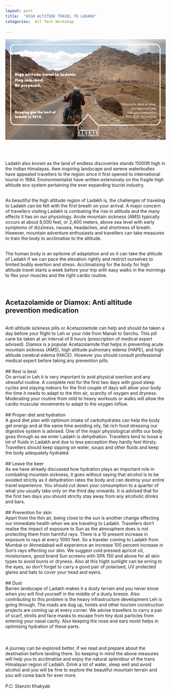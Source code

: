 ```yaml
---
layout: post
title:  "HIGH ALTITUDE TRAVEL TO LADAKH"
categories:  All Test Workshop

---
```


![HighaltitudeTravel](/images/blogs_1.png)

<br/><br/>

Ladakh also known as the land of endless discoveries stands 11000ft high in the Indian Himalayas. Awe inspiring landscape and serene waterbodies have appealed travellers to the region since it first opened to international tourist in 1984. Environmentalist have written extensively on the fragile high altitude eco system pertaining the ever expanding tourist industry.
<br/><br/>

As beautiful the high altitude region of Ladakh is, the challenges of traveling to Ladakh can be felt with the first breath on your arrival. A major concern of travellers visiting Ladakh is combating the rise in altitude and the many effects it has on our physiology. Acute mountain sickness (AMS) typically occurs at about 8,000 feet, or 2,400 meters, above sea level with early symptoms of dizziness, nausea, headaches, and shortness of breath. However, mountain adventure enthusiasts and travellers can take measures to train the body to acclimatise to the altitude.
<br/><br/>

The human body is an epitome of adaptation and so it can take the altitude of Ladakh if we can pace the elevation rightly and restrict ourselves to limited bodily exertion and stress. Acclimatising for the body for high altitude travel starts a week before your trip with easy walks in the mornings to flex your muscles and the right cardio routine.
<br/><br/><br/>
## Acetazolamide or Diamox: Anti altitude prevention medication 
<br/>
Anti altitude sickness pills or Acetazolamide can help and should be taken a day before your flight to Leh or your ride from Manali to Serchu. This pill cane be taken at an interval of 6 hours (prescription of medical expert advised). Diamox is a popular Acetazolamide that helps in preventing acute mountain sickness (AMS), high altitude pulmonary edema (HAPE), and high altitude cerebral edema (HACE). However you should consult professional medical expert before taking any prevention pills.   
<br/><br/>
## Rest is best
<br/>
On arrival in Leh it is very important to avid physical exertion and any stressful routine. A complete rest for the first two days with good sleep cycles and staying indoors for the first couple of days will allow your body the time it needs to adapt to the thin air, scarcity of oxygen and dryness. Moderating your routine from mild to heavy workouts or walks will allow the cardio muscular movements to adapt to the oxygen inflow. 
<br/><br/>
## Proper diet and hydration
<br/>
A good diet plan with optimum intake of carbohydrates can help the body get energy and at the same time avoiding oily, fat rich food stressing our digestive system is advised. One of the major physiological shifts our body goes through as we enter Ladakh is dehydration. Travellers tend to loose a lot of fluids in Ladakh and due to less perception they hardly feel thirsty. Travellers should keep sipping on water, soups and other fluids and keep the body adequately hydrated.  
<br/><br/>
## Leave the beer
<br/>
As we have already discussed how hydration plays an important role in combating mountain sickness, it goes without saying that alcohol is to be avoided strictly as it dehydration rates the body and can destroy your entire travel experience. You should cut down your consumption to a quarter of what you usually take only on the third day onwards. It is advised that for the first two days you should strictly stay away from any alcoholic drinks and bars. 
<br/><br/>
## Prevention for skin
<br/>
Apart from the thin air, being close to the sun is another change effecting our immediate health when we are traveling to Ladakh. Travellers don’t realise the impact of exposure to Sun as the atmosphere does is not protecting them from harmful rays. There is a 10 present increase in exposure to rays at every 1000 feet. So a traveler coming to Ladakh from Mumbai or Ahmedabad will experience an increase 100 percent increase in Sun’s rays effecting our skin. We suggest cold pressed apricot oil, moisturisers, good brand Sun screens with SPA 150 and above for all skin types to avoid burns or dryness. Also at this hight sunlight can be erring to the eyes, so don’t forget to carry a good pair of polarised, UV protected glares and hats to cover your head and eyers.   
<br/><br/>
## Dust
<br/>
Barren landscape of Ladakh makes it a dusty terrain and you never know when you will find yourself in the middle of a dusty breeze. Also contributing to this problem is the heavy infrastructure development Leh is going through. The roads are dug up, hotels and other tourism construction projects are coming up at every corner. We advise travellers to carry a pair of scarf, strolls and face masks to escape from tiny dust particles from entering your nasal cavity. Also keeping the nose and ears moist helps in optimising hydration of these parts. 
<br/><br/>
<br/><br/>
A journey can be explored better, if we read and prepare about the destination before landing there. So keeping in mind the above measures will help you to acclimatise and enjoy the natural splendour of the trans Himalayan region of Ladakh. Drink a lot of water, sleep well and avoid alcohol and you will be fine to explore the beautiful mountain terrain and you will come back for ever more.
<br/><br/>
P.C: Stanzin Khakyab
